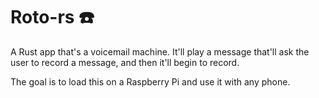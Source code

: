 # Roto-rs ☎️

A Rust app that's a voicemail machine. It'll play a message that'll ask the user to record a message, and then it'll begin to record.

The goal is to load this on a Raspberry Pi and use it with any phone.
